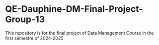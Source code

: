 # QE-Dauphine-DM-Final-Project-Group-13
This repository is for the final project of Data Management Course in the first semestre of 2024-2025
